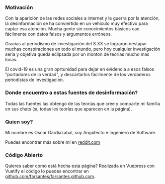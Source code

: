 ### Motivación

Con la aparición de las redes sociales a internet y la guerra por la atención, la desinformación se ha conviertido en un vehículo muy efectivo para captar esa atención. Mucha gente sin conocimientos básicos cae fácilmente con datos falsos y argumentos erróneos.

Gracias al periodismo de investigación del S.XX se lograron destapar muchas conspiraciones en todo el mundo, pero hoy cualquier investigación seria y objetiva queda eclipsada por un monton de teorias mucho mas locas.

El covid-19 es una gran oprtunidad para dejar en evidencia a esos falsos "portadores de la verdad", y descartarlos fácilmente de los verdaderos periodistas de investigación.

<!-- En definitiva si yo tuviese que ocultar una investigación, para mí la mejor alternativa sería desviar la atención con otra teoría de conspiración mas llamativa. Si no se hace ya es solo cuestión de tiempo que este modelo sea una realidad. -->

### Donde encuentro a estas fuentes de desinformación?

Todas las fuentes las obtengo de las teorías que cree y comparte mi família en sus chats (sí, todas les teorías que aparecen en la página).

### Quien soy?

Mi nombre es Oscar Gardiazabal, soy Arquitecto e Ingeniero de Software.

Puedes encontrar más sobre mí en [reddit.com](https://reddit.com/r/trollderiu/comments/kuf3aw/about)

### Código Abierto

Quieres saber como está hecha esta página?
Realizada en Vuepress con Vuetify el código lo puedes encontrar en [github.com/farsantes/farsantes.github.com](https://github.com/farsantes/farsantes.github.com).
